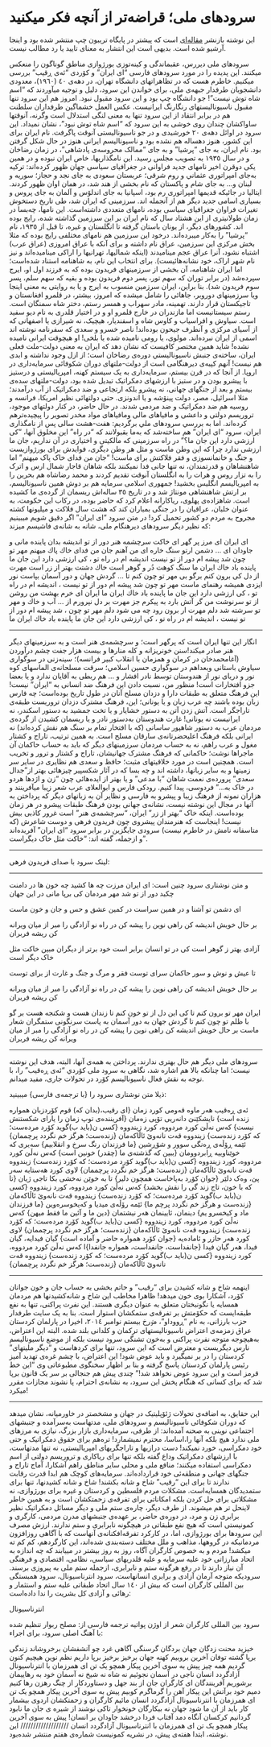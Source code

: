 # سرودهای ملی؛ قراضەتر از آنچە فکر میکنید
این نوشته بازنشر [مقاله‌ای](https://rebwar.nu/?p=1480) است که پیشتر در پایگاه تریبون چپ منتشر شده بود و اینجا آرشیو شده است.
بدیهی است این انتشار به معنای تایید یا رد مطالب نیست.




سرودهای ملی دیررس، عقبماندگی و کینەتوزی بورژوازی مناطق گوناگون را منعکس میکنند. این پدیدە را در مورد سرودهای فارسی “ای ایران” و کۆردی “ئەی ڕقیب” بررسی میکنیم.
خاطرم هست کە در تظاهراتهای دانشگاە تهران، در دهەی ٤٠ (١٩٦٠)، معدودی دانشجویان طرفدار جبهەی ملی، برای خواندن این سرود، دلیل و توجیە میآوردند کە “اسم شاە توش نیست”! جو دانشگاە چپ بود و این سرود مقبول نبود. امروز هم این سرود تنها مقبول ناسیونالیستهای رنگارنگ ایرانیست. عکس العمل خشماگین طرفداران سلطنت هم در برابر انتقاد از این سرود تنها بە معنی لنگی استدلال است وگرنە، آنوقتها ساواکشان چندان روی خوشی بە این سرود کە “اسم شاە توش نبود”، نشان نمیداد.
این سرود در اوائل دهەی ٢٠ خورشیدی و در جو ناسیونالیستی آنوقت پاگرفت. نام ایران برای این کشور، هنوز دهسالە هم نشدە بود و ناسیونالیسم ایرانی هنوز در حال شکل گرفتن بود. نام ایران، بە جای “پرشیا” و بە جای “ممالک محروسەی پادشاهی”، در زمان رضاخان و در سال ١٩٣٥ بە تصویب مجلس رسید.
این نامگذاریها، خاص ایران نبودە و در همین یکی دوقرن اخیر نامهای جدید فراوانی در جغرافیای سیاسی جهان ظهور کردەاند: ترکیە بەجای امپراتوری عثماني و روم شرقی؛ عربستان سعودی بە جای نجد و حجاز؛ سوریە و لبنان و… بە جای شام و پاکستان کە نام بخشی از هند شد، در همان اوان ظهور کردند. ایتالیا در جائیکە قدیمها امپراتوری رم بود، اسپانیا بە جای اندلۆس و آلمان بە جای پروس و بسیاری اسامی جدید دیگر هم از آنجملە اند.
سرزمینی کە ایران شد، طی تاریخ دستخوش تغیرات فراوان جغرافیای سیاسی بودە، نامهای متعددی داشتەاست. این نامها، چەبسا در زمان طولانیتری از این هشتاد سال کە نام ایران بر این سرزمین گذاشتە شدە، رایج بودە اند. کشورهای دیگر، از یونان باستان گرفتە تا انگلستان و غیرە، تا قبل از ١٩٣٥، نام “پرشیا” را بەکار میبردەاند. درخود این سرزمین هم نامهای مختلفی رایج بودە کە مثلا بخش مرکزی این سرزمین، عراق نام داشتە و برای آنکە با عراق امروزی (عراق عرب) اشتباە نشود، آنرا عراق عجم مینامیدند (اینکە شمالیها، تهرانیها را اراکی مینامیدەاند و نیز نام شهر اراک، خود نشانەهائیست). برای انتخاب این نام، بە شاهنامە استناد شدەاست؛ اما ایران شاهنامە، آن بخشی از سرزمینهای فریدون بودە کە بە فرزند اول او، ایرج سپردەشد (در برابر توران کە سهم تور، پسر دوم فریدون بودە و بقیە کە سهم سلم، پسر سوم فریدون شد). بنا براین، ایران سرزمین منسوب بە ایرج و یا بە روایتی بە معنی اینجا ویا سرزمینهای دوروبر، جاهائی را شامل میشدە کە امروز، بیشتر، در قلمرو افغانستان و تاجیکستان قرار دارند. تهمینە، مادر سهراب و همسر رستم، دختر شاە سمنگان است. رستم سیستانیست اما مازندران در خارج قلمرو او و در اختیار قلدری بە نام دیو سفید است. سیاوش و افراسیاب و کاوس شاە و اسفندیار، هیچیک، نە شیرازی یا اصفهانی کە از آسیای مرکزی و آنطرف جیحون بودەاند! ناصر خسرو و سعدی کە سفرنامە نوشتە اند اسمی از ایران نبردەاند. مولوی، یا رومی نامیدە شدە یا بلخی! او هیچوقت ایرانی نامیدە نشدە! شاید همین مختصر کافیست کە نشان دهد کە ایران بە معنی دولت-ملت فعلی ایران، ساختەی جنبش ناسیونالیستي دورەی رضاخان است؛ از ازل وجود نداشتە و ابدی هم نیست! آنهم کپیەی دیرهنگامی است از دولت-ملتهای دوران شکوفائی سرمایەداری در اروپا.
از آنجا کە در قرن بیستم، سرمایەداری بە یک سیستم کهنە، امپریالیستی و درستیز با پیشرو بودن و در ستیز با ارزشهای دمکراتیک تبدیل شدە بود، دولت-ملتهای سدەی بیستم و بعد از جنگهای جهانی، نە پیشرو بلکە ارتجاعی و ضد دمکراتیک از آب درآمدند؛ مثلا اسرائیل، مصر، دولت پینۆشە و یا اندونزی. حتی دولتهائی نظیر امریکا، فرانسە و روسیە هم ضد دمکراتیک و ضد مردمی شدند. در حال حاضر، در کنار دولتهای موجود، تروریسم دولتی و داعشی و مافیاهای مالی ومافیاهای مواد مخدر تصویر را پیچیدەترهم کردەاند. اما بە بررسي سرودهای ملي برگردیم:
هفت-هشت سالی پس از نامگذاری ایران، سرود “ای ایران” هم ساختەشد کە بەما بقبولانند کە “در راە” این مخلوق آنها، “کی ارزشی دارد این جان ما؟” در راە سرزمینی کە مالکیتی و اختیاری در آن نداریم، جان ما ارزشی ندارد چرا کە این وطن ماست و مثل هر وطن دیگری، فوایدش برای بورژوازیست و جنگ و خانمانسوزی و فقر فلاکتش برای ماست! “جان من فدای خاک پاک میهنم” اما شاهنشاهان و قدرتمندان، نە تنها جانی فدا نمیکنند بلکە شاهان قاجار شمال ارس و اترک را بە تزار روس و هرات را بە انگلستان آنوقت تقدیم کردند و محمد رضاشاە هم بحرین را بە امپریالیسم انگلیس بخشید! جمهوری اسلامی سرمایە هم بر دوش همین ناسیونالیسم، بر ارتش شاهنشاهی مونتاژ شد و در تاریخ ٣٥ سالەاش ریسمان از گردەی ما کشیدە است. شاهزادەی پهلوی، ریاکارانە اعلام کرد کە حاضر بودە، در رکاب این حکومت، بە عنوان خلبان، عراقیان را در جنگی بمباران کند کە هشت سال فلاکت و میلیونها کشتە مجروح بە مردم دو کشور تحمیل کرد!
در متن سرود “ای ایران” اگر دقیق شویم میبینیم کە نظیر دیگر سرودهای دیرهنگام ملی، شانە بە شانەی فاشیسم میزند:

ای ایران ای مرز پر گهر
ای خاكت سرچشمه هنر
دور از تو اندیشه بدان
پاینده مانی و جاودان
ای … دشمن ارتو سنگ خاره ای من آهنم
جان من فدای خاك پاك میهنم
مهر تو چون شد پیشه ام
دور از تو نیست اندیشه ام
در راه تو ، كی ارزشی دارد این جان ما
پاینده باد خاك ایران ما
سنگ كوهت دُر و گوهر است
خاك دشتت بهتر از زر است
مهرت از دل كی برون كنم
برگو بی مهر تو چون كنم
تا … گردش جهان و دور آسمان بپاست
نور ایزدی همیشه رهنمای ماست
مهر تو چون شد پیشه ام
دور از تو نیست ، اندیشه ام
در راه تو ، كی ارزشی دارد اين جان ما
پاینده باد خاك ايران ما
ایران ای خرم بهشت من
روشن از تو سرنوشت من
گر آتش بارد به پیكرم
جز مهرت بر دل نپرورم
از … آب و خاك و مهر تو سرشته شد دلم
مهرت ار برون رود چه می شود دلم
مهر تو چون ، شد پیشه ام
دور از تو نیست ، انديشه ام
در راه تو ، كی ارزشی دارد اين جان ما
پاینده باد خاك ایران ما
***
انگار این تنها ایران است کە پرگهر است؛ و سرچشمەی هنر است و بە سرزمینهای دیگر هنر صادر میکند!سنن خونریزانە و کلە منارها و بیست هزار جفت چشم درآوردن (آغامحمدخان در کرمان و همزمان با انقلاب کبیر فرانسە)؛ سینەزنی در سوگواری سیاوش باستانی وبعداهم در سوگواری حسین اسلامي؛ سرقت مسلحانەی الماسهای کوە نور و دریای نور از هندوستان توسط نادر افشار و … هم ربطی بە آقایان ندارد و یا بعضا جزو افتخارات است! منظور من، نسبت دادن این فرهنگ ضد انسانی بە “ایران” نیست! این فرهنگ متعلق بە طبقات دارا و دزدان مسلح آنان در طول تاریخ بودەاست؛ چە فارس زبان بودە باشند چە عرب زبان و یا یونانی؛ این، فرهنگ مشترک دزدان تروریست طبقەی تاراجگر است. آتش زدن آتن بە دستور خشایار و یا تخت جمشید بە دستور اسکندر، نە ایرانیست نە یونانی! غارت هندوستان بەدستور نادر و یا ریسمان کشیدن از گردەی مردمان عرب بە دستور شاهپور ساسانی (کە با افتخار تمام بر سنگ هم نقش کردەاند) نە ایرانی بلکە فرهنگ اعلیحضرتانەی سارقان مسلح است. بە همین ترتیب، تاراج و کشتار مغول و عرب راهم، نە بە حساب مردمان سرزمینهای دیگر کە باید بە حساب حاکمان آن ماجراها نوشت؛ حاکمانی کە فرهنگ مشترک جهانیشان، تاراج و کشتار و ترور و تخریب است.
همچنین است در مورد خلاقیتهای مثبت؛ حافظ و سعدی هم نظایری در سایر سر زمینها و بە سایر زبانها، داشتە اند و چە بسا کە در آثار شکسپیر چیزهائی بهتر از”جدال سعدی” پروردەی نعمت شاهان “با مدعی” و یا بهتر از ایدەهائی چون “زن و اژدها هردو در خاک بە…” فردوسی، پیدا کنیم. رودکی فارس و ابوالعلای عرب شعر زیبا میآفرینند و هزاران نمونە از فرهنگ زیبا و پیشرو بە فارسی و نظایر آن بە زبانهای دیگر کە پرداختن بە آنها در مجال این نوشتە نیست، نشانەی جهانی بودن فرهنگ طبقات پیشرو در هر زمان بودەاست.
اینکە خاک “بهتر از زر” ایران، “سرچشمەی هنر” است غرور کاذبی بیش نیست! اینجاست کە هنرمندان پیشروی چون فریدون فرهی و دوست شاعرش (کە متاسفانە نامش در خاطرم نیست) سرودی جایگزین در برابر سرود “ای ایران” آفریدەاند و ازجملە، گفتە اند: “خاکت مثل خاک دیگراست”.
***
لینک سرود با صدای فریدون فرهی:

***

و متن نوشتاری سرود چنین است:
ای ایران مرزت چه ها کشید
چه خون ها در دامنت چکید
دور از تو شد مهر مردمان
کی برپا مانی در این جهان

ای دشمن تو آشنا و در همین سراست
در کمین عشق و حس و جان و خون ماست

بر حال خویش اندیشه کن
راهی نوین را پیشه کن
در راه نو آزادگی را مبر از میان
ویرانه کن ریشه فربران

آزادی بهتر ز گوهر است
کی در تو انسان برابر است
خود برتر از دیگران مبین
خاکت مثل خاک دیگر است

تا عیش و نوش و سور حاکمان سرای توست
فقر و مرگ و جنگ و غارت از برای توست

بر حال خویش اندیشه کن
راهی نوین را پیشه کن
در راه نو آزادگی را مبر از میان
ویرانه کن ریشه فربران

ایران مهر تو برون کنم
تا کی این دل از تو خون کنم
تا زندان هست و شکنجه هست
بر گو با ظلم تو چون کنم
تا گردش جهان به دور آسمان به پاست
سرنگونی ستمگران شعار ماست
بر حال خویش اندیشه کن
راهی نوین را پیشه کن
در راه نو آزادگی را مبر از میان
ویرانه کن ریشه فربران
***
سرودهای ملی دیگر هم حال بهتری ندارند. پرداختن بە همەی آنها، البتە، هدف این نوشتە نیست؛ اما چنانکە بالا هم اشارە شد، نگاهی بە سرود ملی کۆردي “ئەی ڕەقیب” را، با توجە بە نقش فعال ناسیونالیسم کۆرد در تحولات جاری، مفید میدانم.

ذیلا متن نوشتاری سرود را {با ترجمەی فارسی} میبینید:

ئەی‌ ڕەقیب ھەر ماوە قەومی کورد زمان {ای رقیب،(بدان کە) قوم کۆردزبان هموارە زندە است}
نایشکێنێ دانەریی تۆپی زەمان {آفرینندەی توپ زمان را یارای شکستنش نیست}
کەس نەڵێ کورد مردووە، کورد زیندووە {کسی ن(باید ب)گوید کۆرد مردەست؛ کە کۆرد زندەست}
زیندووە قەت نانەوێ ئاڵا‌کەمان {زندەست؛ هرگز خم نگردد پرچممان}
ئێمە ڕۆڵەی ڕەنگی سوور و شۆڕشین {ما فرزندان رنگ سرخ و انقلابیم}
سەیری کە خوێناوییە ڕابردوومان {ببین کە گذشتەی ما (چقدر) خونین است}
کەس نەڵێ کورد مردووە، کورد زیندووە {کسی ن(باید ب)گوید کۆرد مردەست؛ کە کۆرد زندەست}
زیندووە قەت نانەوێ ئاڵا‌کەمان {زندەست؛ هرگز خم نگردد پرچممان}
لاوی کورد ھەستایە سەر‌ پێ، وەک دلێر {جوان کۆرد بەپاخاست همچون دلیر}
تا بە خوێن نەخشی بکا تاجی ژیان {تا کە با خون، تاج زند گی را نقش بخشد}
کەس نەڵێ کورد مردووە، کورد زیندووە {کسی ن(باید ب)گوید کۆرد مردەست؛ کە کۆرد زندەست}
زیندووە قەت نانەوێ ئاڵا‌کەمان {زندەست و هرگز خم نگردد پرچم ما}
ئێمە رۆڵەی میدیا و کەیخوسرەوین {ما فرزندان ماد و کیخسرو یم}
دینمان، ئایینمان ھەر نیشتمان {دین ما و آئین ما فقط میهن}
کەس نەڵێ کورد مردووە، کورد زیندووە {کسی ن(باید ب)گوید کۆرد مردەست؛ کە کۆرد زندەست}
زیندووە قەت نانەوێ ئاڵا‌کەمان {زندەست؛ هرگز خم نگردد پرچممان}
لاوی کورد ھەر ‌حازر و ئامادەیە {جوان کۆرد هموارە حاضر و آمادە است}
گیان فیدایە، گیان فیدا، ھەر گیان فیدا {جانفداست، جانفداست، هموارە جانفدا}ا
کەس نەڵێ کورد مردووە، کورد زیندووە {کسی ن(باید ب)گوید کۆرد مردەست؛ کە کۆرد زندەست}
زیندووە قەت نانەوێ ئاڵا‌کەمان {زندەست؛ هرگز خم نگردد پرچممان}
***
اینهمە شاخ و شانە کشیدن برای “رقیب” و حاتم بخشی بە حساب جان و خون جوانان کۆرد، آشکارا بوی خون میدهد! ظاهرا مخاطب این شاخ و شانەکشیدنها هم مردمان همسایە یا نگونبختان متعلق بە عنوان دیگری هستند. این نفرت پراکنی، تنها بە نفع طبقەایست کە حکۆمتش بر تفرقەی ستمکشان استوار است.
بنا بە یک سایت طرفدار حزب بارزانی، بە نام “ڕووداو”، مٶرخ بیستم نوامبر ٢٠١٤، اخیرا در پارلمان کردستان عراق زمزمەی اعتراض ناسیونالیستهای ترکمان و کلدانی بلند شدە. البتە این اعتراض، بەهیچوجە متوجە نفرت پراکنی و بەخون تشنگی سرود نیست بلکە از موضع ناسیونالیسم نارس دیگریست و معترض است کە این سرود، تنها برای کردهاست و “دیگر ملیتهای” کردستان را در بر نمیگیرد و باید عوض شود! این اعتراض، با چشم غرەی تهدید آمیز رئیس پارلمان کردستان پاسخ گرفتە و بنا بر اظهار سخنگوی مطبوعاتی وی “این خط قرمز است و این سرود عوض نخواهد شد!” چندی پیش هم جنجالی بر سر یک قانون برپا شد کە برای کسانی کە هنگام پخش این سرود، بە نشانەی احترام، پا نشوند مجازات مقرر میکرد!
***
این حقایق، بە اضافەی تحولات ژئۆپلیتیک در جهان و مشخصتر در خاورمیانە، نشان میدهد کە دوران شکوفائی ناسیونالیسم و سرودهای ملی، مدتهاست بەسرآمدە و جنبشهای اجتماعی نوینی بە صحنە آمدەاند: از طرفی، سرمایەداری بازار بزرگ، نیازی بە مرزهای ملی ندارد هیچ بلکە آنها را،اساسا، محترم نمیشمارد! ترەهم برای حقوق دمکراتیک و حتی خود دمکراسی، خورد نمیکند! دست درازیها و تاراجگریهای امپریالیستی، نە تنها مدتهاست، با ارزشهای دمکراتیک وداع گفتە بلکە تنها برای ریاکاری و تروریسم دولتی از اسم دمکراسی استفادە میکنند؛ منافع ملی و محلی سایر مناطق راهم آشکارا، آماج تاراج و جنگهای جهانی و منطقەئی خود قراردادەاند. سرمایەهای کوچک هم ابدا قدرت رقابت ندارند تا برای این “رقیب” شاخ و شانە بکشند! شاخ و شانە کشیدنها، تنها برای ستمدیدگان همسایەاست. مشکلات مردم فلسطین و کردستان و غیرە برای بورژوازی، نە مشکلاتی برای حل کردن بلکە امکاناتی برای تفرقەی زحمتکشان است و بە همین خاطر لاینحل تر هم میشوند. از طرف دیگر، چارەی ستم ملی و دیگر مسائل دمکراتیک نظیر برابری زن و مرد، در دورەی حاضر، بر عهدەی جنبشهای مدرن مردمی، کارگری و کمونیستی است کە هیچ نفع طبقاتی در هیچگونە نابرابری و ستم ندارند.
ارزش مصرف این سرودها برای بورژوازی، اما، در کارکرد تفرقەافکنانەی آنهاست کە با آگاهی روزافزون مردمانیکە در گروهها، مذاهب و ملل مختلف دستەبندی شدەاند، این کارگردهم، کم کم تە میکشد! مردم و بە خصوص کارگران آگاە، روز بە روز بیشتر در مییابند کە چە اندازە بە اتحاد مبارزاتی خود علیە سرمایە و علیە قلدریهای سیاسي، نظامی، اقتصادي و فرهنگی آن نیاز دارند تا در رفع هرگونە ستم و نابرابری، ازجملە ستم ملی بە پیروزی برسند.
سرودیکە متوجە آرمان آزادی و برابری انسانهاست، سرود انترناسیونال، سرود همبستگی بین المللی کارگران است کە بیش از ١٤٠ سال اتحاد طبقاتی علیە ستم و استثمار و رهائی و آزادی کل بشریت را ندا دادەاست:

انترناسیونال

سرود بین المللی کارگران
شعر از اوژن پواتیه
ترجمه فارسی از: مصلح ربوار
تنظیم شدە با آهنگ اصلی سرود، برای اجراء:

خیزید محنت زدگان جهان
بردگان گرسنگی
آگاهی غرد چو آتشفشان
برخروشاند زندگی
برپا گشته توفان آخرین
بروبیم کهنه جهان برخیز
برخیز برپا داریم نظم نوین
هیچیم کنون گردیم همه چیز
پیش به سوی آخرین پیکار
همچو یک تن ای همرزمان
با انترناسیونال
آزادگردد انسان
ناجی در آسمان نجوئیم
نه شاه نه شیخ نه آسمان
خود به رهاییمان برشوریم
آفرینندگان ای کارگران
جان از بند جهل و
دستاوردکار
از چنگ رهزن رها کنیم
دمیم خود برآتش این پیکار
آهن را گرماگرم کوبیم
پیش به سوی آخرین پیکار
همچو یک تن ای همرزمان
با انترناسیونال
آزادگردد انسان
مائیم کارگران و زحمتکشان
اردوی بیشمار کار
باید از آن ما شود جهان
نه بیکارگان خونخوار
تاکی نوشند از شیره ی جان ما
نابود گردانیم کرکسان
آنگاه دمد آفتاب فردا
درخشد جاودان بر انسان!
پیش به سوی آخرین پیکار
همچو یک تن ای همرزمان
با انترناسیونال
آزادگردد انسان
///////////////////
این نوشتە، ابتدا هفتەی پیش، در نشریە کمونیست شمارەی هفتم منتشر شدەبود.
